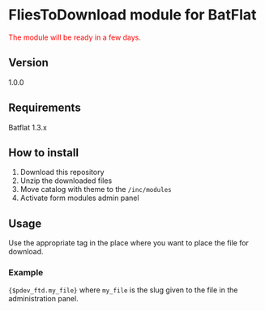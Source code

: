# FliesToDownload module for BatFlat

<p style="color:red">The module will be ready in a few days.</p>

## Version
1.0.0

## Requirements
Batflat 1.3.x

<!-- ## Changelog
![View changelog](./CHANGELOG.md) -->

## How to install
1. Download this repository
2. Unzip the downloaded files
3. Move catalog with theme to the `/inc/modules` 
4. Activate form modules admin panel

## Usage
Use the appropriate tag in the place where you want to place the file for download.

### Example
`{$pdev_ftd.my_file}` where `my_file` is the slug given to the file in the administration panel.